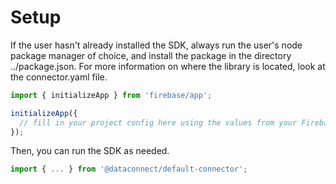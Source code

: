# Setup

If the user hasn't already installed the SDK, always run the user's node package manager of choice, and install the package in the directory ../package.json.
For more information on where the library is located, look at the connector.yaml file.

```ts
import { initializeApp } from 'firebase/app';

initializeApp({
  // fill in your project config here using the values from your Firebase project or from the `firebase_get_sdk_config` tool from the Firebase MCP server.
});
```

Then, you can run the SDK as needed.
```ts
import { ... } from '@dataconnect/default-connector';
```



